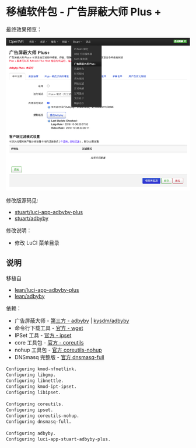 # 移植软件包 - 广告屏蔽大师 Plus +

最终效果预览：

![Snipaste_2019-09-15_12-55-09.png](https://raw.githubusercontent.com/stuarthua/PicGo/master/oh-my-openwrt/Snipaste_2019-09-15_12-55-09.png)

修改版源码见: 

* [stuart/luci-app-adbyby-plus](https://github.com/stuarthua/oh-my-openwrt/tree/master/stuart/luci-app-adbyby-plus)
* [stuart/adbyby](https://github.com/stuarthua/oh-my-openwrt/tree/master/stuart/adbyby)

修改说明：

* 修改 LuCI 菜单目录

## 说明

移植自 

* [lean/luci-app-adbyby-plus](https://github.com/coolsnowwolf/lede/tree/master/package/lean/luci-app-adbyby-plus)
* [lean/adbyby](https://github.com/coolsnowwolf/lede/tree/master/package/lean/adbyby)

依赖：

* 广告屏蔽大师 - [第三方 - adbyby](http://www.adbyby.com/) | [kysdm/adbyby](https://github.com/kysdm/adbyby)
* 命令行下载工具 - [官方 - wget](https://openwrt.org/packages/pkgdata/wget)
* IPSet 工具 - [官方 - ipset](https://openwrt.org/packages/pkgdata/ipset)
* core 工具包 - [官方 - coreutils](https://openwrt.org/packages/pkgdata/coreutils)
* nohup 工具包 - [官方 coreutils-nohup](https://openwrt.org/packages/pkgdata/coreutils-nohup)
* DNSmasq 完整版 - [官方 dnsmasq-full](https://openwrt.org/packages/pkgdata/dnsmasq-full)

```
Configuring kmod-nfnetlink.
Configuring libgmp.
Configuring libnettle.
Configuring kmod-ipt-ipset.
Configuring libipset.

Configuring coreutils.
Configuring ipset.
Configuring coreutils-nohup.
Configuring dnsmasq-full.

Configuring adbyby.
Configuring luci-app-stuart-adbyby-plus.
```